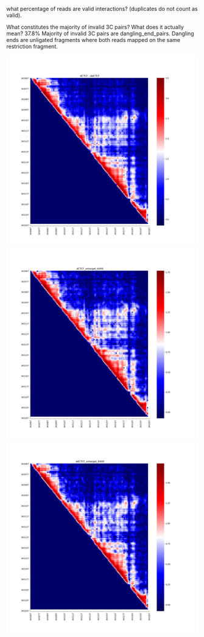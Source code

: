 what percentage of reads are valid interactions? (duplicates do not count as valid).

What constitutes the majority of invalid 3C pairs? What does it actually mean?
37.8% 
Majority of invalid 3C pairs are dangling_end_pairs. Dangling ends are unligated fragments where both reads mapped on the same restriction fragment. 

![This is an image](https://github.com/Wongolini/qbb2022-answers/blob/main/week6/figures/dCTCF%20-%20ddCTCF.png)
![dCTCF](https://github.com/Wongolini/qbb2022-answers/blob/main/week6/figures/dCTCF_ontarget_6400.png)
![ddCTCF](https://github.com/Wongolini/qbb2022-answers/blob/main/week6/figures/ddCTCF_ontarget_6400.png)
